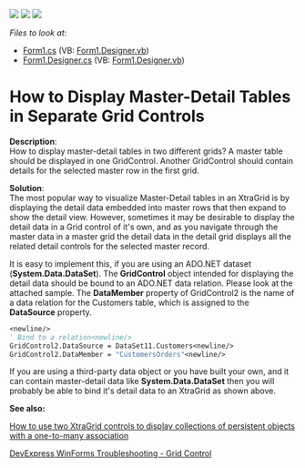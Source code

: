 <!-- default badges list -->
![](https://img.shields.io/endpoint?url=https://codecentral.devexpress.com/api/v1/VersionRange/128627753/13.1.4%2B)
[![](https://img.shields.io/badge/Open_in_DevExpress_Support_Center-FF7200?style=flat-square&logo=DevExpress&logoColor=white)](https://supportcenter.devexpress.com/ticket/details/E883)
[![](https://img.shields.io/badge/📖_How_to_use_DevExpress_Examples-e9f6fc?style=flat-square)](https://docs.devexpress.com/GeneralInformation/403183)
<!-- default badges end -->
<!-- default file list -->
*Files to look at*:

* [Form1.cs](./CS/Q205299/Form1.cs) (VB: [Form1.Designer.vb](./VB/Q205299/Form1.Designer.vb))
* [Form1.Designer.cs](./CS/Q205299/Form1.Designer.cs) (VB: [Form1.Designer.vb](./VB/Q205299/Form1.Designer.vb))
<!-- default file list end -->
# How to Display Master-Detail Tables in Separate Grid Controls


<p><strong>Description</strong>:<br />
How to display master-detail tables in two different grids?  A master table should be displayed in one GridControl.  Another GridControl should contain details for the selected master row in the first grid.</p><p><strong>Solution</strong>:<br />
The most popular way to visualize Master-Detail tables in an XtraGrid is by displaying the detail data embedded into master rows that then expand to show the detail view.  However, sometimes it may be desirable to display the detail data in a Grid control of it's own, and as you navigate through the master data in a master grid the detail data in the detail grid displays all the related detail controls for the selected master record.</p><p>It is easy to implement this, if you are using an ADO.NET dataset (<strong>System.Data.DataSet</strong>).  The <strong>GridControl</strong> object intended for displaying the detail data should be bound to an ADO.NET data relation.  Please look at the attached sample.  The <strong>DataMember</strong> property of GridControl2 is the name of a data relation for the Customers table, which is assigned to the <strong>DataSource</strong> property.</p>

```vb
<newline/>
' Bind to a relation<newline/>
GridControl2.DataSource = DataSet11.Customers<newline/>
GridControl2.DataMember = "CustomersOrders"<newline/>

```

<p>If you are using a third-party data object or you have built your own, and it can contain master-detail data like <strong>System.Data.DataSet</strong> then you will probably be able to bind it's detail data to an XtraGrid as shown above.</p>

<b>See also:</b>

[How to use two XtraGrid controls to display collections of persistent objects with a one-to-many association](https://www.devexpress.com/Support/Center/p/A2750)

[DevExpress WinForms Troubleshooting - Grid Control](https://go.devexpress.com/CheatSheets_WinForms_Examples_T934742.aspx)

<br/>


